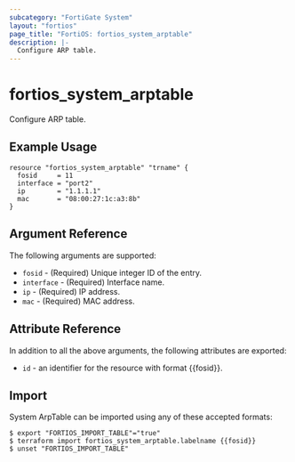 ```yaml
---
subcategory: "FortiGate System"
layout: "fortios"
page_title: "FortiOS: fortios_system_arptable"
description: |-
  Configure ARP table.
---
```


# fortios_system_arptable
Configure ARP table.

## Example Usage

```hcl
resource "fortios_system_arptable" "trname" {
  fosid     = 11
  interface = "port2"
  ip        = "1.1.1.1"
  mac       = "08:00:27:1c:a3:8b"
}
```

## Argument Reference


The following arguments are supported:

* `fosid` - (Required) Unique integer ID of the entry.
* `interface` - (Required) Interface name.
* `ip` - (Required) IP address.
* `mac` - (Required) MAC address.


## Attribute Reference

In addition to all the above arguments, the following attributes are exported:
* `id` - an identifier for the resource with format {{fosid}}.

## Import

System ArpTable can be imported using any of these accepted formats:
```
$ export "FORTIOS_IMPORT_TABLE"="true"
$ terraform import fortios_system_arptable.labelname {{fosid}}
$ unset "FORTIOS_IMPORT_TABLE"
```

